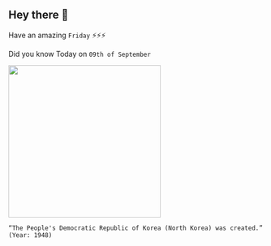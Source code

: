 ## Hey there 👋
Have an amazing `Friday` ⚡⚡⚡

Did you know Today on `09th of September`
 
 [<img src="https://www.history.com/.image/ar_1:1%2Cc_fill%2Ccs_srgb%2Cfl_progressive%2Cq_auto:good%2Cw_1200/MTU3ODc5MDg3NTAyNTk5NDk3/north-korea.jpg" width="300" />](https://en.wikipedia.org/wiki/North_Korea#:~:text=The%20South%20declared%20its%20statehood,Kim%20Il%2Dsung%20became%20premier.) 
 ```
“The People's Democratic Republic of Korea (North Korea) was created.” (Year: 1948)
```
